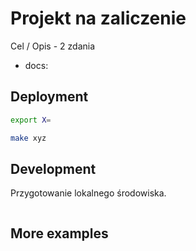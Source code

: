 # Projekt na zaliczenie 

Cel / Opis - 2 zdania


* docs: []()

## Deployment

```bash
export X=

make xyz
```

## Development

Przygotowanie lokalnego środowiska.

```bash
```

## More examples


